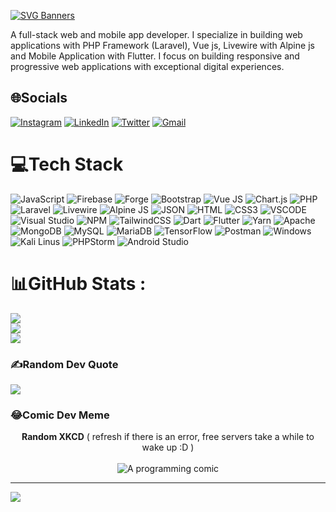 <!-- ### Hi there 👋 -->

<!--
**OmegaSL/OmegaSL** is a ✨ _special_ ✨ repository because its `README.md` (this file) appears on your GitHub profile.

Here are some ideas to get you started:

- 🔭 I’m currently working on ...
- 🌱 I’m currently learning ...
- 👯 I’m looking to collaborate on ...
- 🤔 I’m looking for help with ...
- 💬 Ask me about ...
- 📫 How to reach me: ...
- 😄 Pronouns: ...
- ⚡ Fun fact: ...
-->

[![SVG Banners](https://svg-banners.vercel.app/api?type=glitch&text1=Hi%2C%20I'm%20Favour%20Nwevo%20(OmegaSL)&width=1800&height=300)](https://github.com/Akshay090/svg-banners)

A full-stack web and mobile app developer. I specialize in building web applications with PHP Framework (Laravel), Vue js, Livewire with Alpine js and Mobile Application with Flutter. I focus on building responsive and progressive web applications with exceptional digital experiences.

## 🌐Socials
[![Instagram](https://img.shields.io/badge/Instagram-%23E4405F.svg?logo=Instagram&logoColor=white)](https://www.instagram.com/ogbonnayafavour) [![LinkedIn](https://img.shields.io/badge/LinkedIn-%230077B5.svg?logo=linkedin&logoColor=white)](https://linkedin.com/in/favour-nwevo-055017150) [![Twitter](https://img.shields.io/badge/Twitter-%231DA1F2.svg?logo=Twitter&logoColor=white)](https://twitter.com/favournwevo) [![Gmail](https://img.shields.io/badge/Gmail-D14836.svg?logo=gmail&logoColor=white)](mailto:favournwevo@gmail.com)

# 💻Tech Stack
![JavaScript](https://img.shields.io/badge/javascript-%23323330.svg?style=for-the-badge&logo=javascript&logoColor=%23F7DF1E) ![Firebase](https://img.shields.io/badge/firebase-%23039BE5.svg?style=for-the-badge&logo=firebase) ![Forge](https://img.shields.io/badge/forge-%23430098.svg?style=for-the-badge&logo=forge&logoColor=white) ![Bootstrap](https://img.shields.io/badge/bootstrap-%23563D7C.svg?style=for-the-badge&logo=bootstrap&logoColor=white) ![Vue JS](https://img.shields.io/badge/Vue.js-35495E?style=for-the-badge&logo=vuedotjs&logoColor=4FC08D) ![Chart.js](https://img.shields.io/badge/chart.js-F5788D.svg?style=for-the-badge&logo=chart.js&logoColor=white) ![PHP](https://img.shields.io/badge/PHP-777BB4?style=for-the-badge&logo=php&logoColor=white) ![Laravel](https://img.shields.io/badge/laravel-%23FF2D20.svg?style=for-the-badge&logo=laravel&logoColor=white) ![Livewire](https://img.shields.io/badge/livewire-4e56a6?style=for-the-badge&logo=livewire&logoColor=white) ![Alpine JS](https://img.shields.io/badge/Alpine%20JS-8BC0D0?style=for-the-badge&logo=alpinedotjs&logoColor=black) ![JSON](https://img.shields.io/badge/json-5E5C5C?style=for-the-badge&logo=json&logoColor=white) ![HTML](https://img.shields.io/badge/HTML5-E34F26?style=for-the-badge&logo=html5&logoColor=white) ![CSS3](https://img.shields.io/badge/CSS3-1572B6?style=for-the-badge&logo=css3&logoColor=white) ![VSCODE](https://img.shields.io/badge/VSCode-0078D4?style=for-the-badge&logo=visual%20studio%20code&logoColor=white) ![Visual Studio](https://img.shields.io/badge/Visual_Studio-5C2D91?style=for-the-badge&logo=visual%20studio&logoColor=white) ![NPM](https://img.shields.io/badge/NPM-%23000000.svg?style=for-the-badge&logo=npm&logoColor=white) ![TailwindCSS](https://img.shields.io/badge/tailwindcss-%2338B2AC.svg?style=for-the-badge&logo=tailwind-css&logoColor=white) ![Dart](https://img.shields.io/badge/Dart-0175C2?style=for-the-badge&logo=dart&logoColor=white) ![Flutter](https://img.shields.io/badge/Flutter-02569B?style=for-the-badge&logo=flutter&logoColor=white) ![Yarn](https://img.shields.io/badge/yarn-%232C8EBB.svg?style=for-the-badge&logo=yarn&logoColor=white) ![Apache](https://img.shields.io/badge/apache-%23D42029.svg?style=for-the-badge&logo=apache&logoColor=white) ![MongoDB](https://img.shields.io/badge/MongoDB-%234ea94b.svg?style=for-the-badge&logo=mongodb&logoColor=white) ![MySQL](https://img.shields.io/badge/mysql-%2300f.svg?style=for-the-badge&logo=mysql&logoColor=white) ![MariaDB](https://img.shields.io/badge/MariaDB-003545?style=for-the-badge&logo=mariadb&logoColor=white) ![TensorFlow](https://img.shields.io/badge/TensorFlow-%23FF6F00.svg?style=for-the-badge&logo=TensorFlow&logoColor=white) ![Postman](https://img.shields.io/badge/Postman-FF6C37?style=for-the-badge&logo=postman&logoColor=white) ![Windows](https://img.shields.io/badge/Windows-0078D6?style=for-the-badge&logo=windows&logoColor=white) ![Kali Linus](https://img.shields.io/badge/Kali_Linux-557C94?style=for-the-badge&logo=kali-linux&logoColor=white) ![PHPStorm](http://img.shields.io/badge/-PHPStorm-181717?style=for-the-badge&logo=phpstorm&logoColor=white) ![Android Studio](https://img.shields.io/badge/Android_Studio-3DDC84?style=for-the-badge&logo=android-studio&logoColor=white)

# 📊GitHub Stats :
![](https://github-readme-stats.vercel.app/api?username=omegasl&theme=radical&hide_border=false&include_all_commits=false&count_private=false)<br/>
![](https://github-readme-streak-stats.herokuapp.com/?user=omegasl&theme=radical&hide_border=false)<br/>
![](https://github-readme-stats.vercel.app/api/top-langs/?username=omegasl&theme=radical&hide_border=false&include_all_commits=false&count_private=false&layout=compact)

### ✍️Random Dev Quote
![](https://quotes-github-readme.vercel.app/api?type=horizontal&theme=dark) 

### 😂Comic Dev Meme
<p align="center"> 
  <b>Random XKCD</b> ( refresh if there is an error, free servers take a while to wake up :D )<br /><br />
  <img src="https://random-xkcd-url.glitch.me/random-xkcd" alt="A programming comic" />
</p>

---
[![](https://visitcount.itsvg.in/api?id=omegasl&icon=0&color=0)](https://visitcount.itsvg.in)
